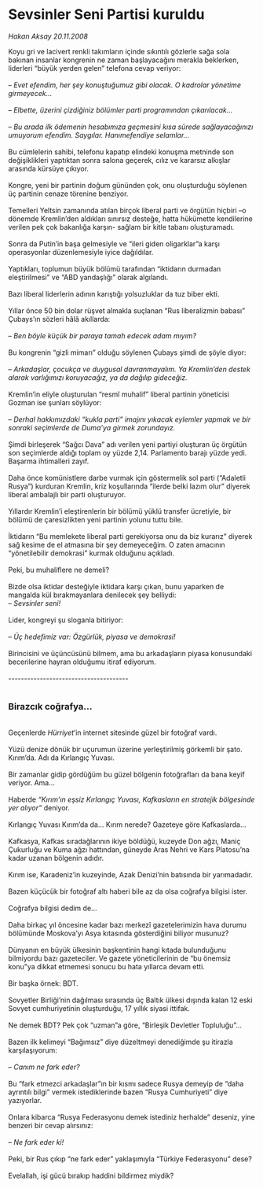 # Sevsinler Seni Partisi kuruldu

*Hakan Aksay 20.11.2008*

<div class="taraf_structure_2col_1zq">
<div class="margen_n">



 <p>Koyu gri ve lacivert renkli takımların içinde sıkıntılı gözlerle sağa sola bakınan insanlar kongrenin ne zaman başlayacağını merakla beklerken, liderleri “büyük yerden gelen” telefona cevap veriyor: <br/><br/>–<i> Evet efendim, her şey konuştuğumuz gibi olacak. O kadrolar yönetime girmeyecek... </i><br/><br/>–<i> Elbette, üzerini çizdiğiniz bölümler parti programından çıkarılacak...</i> <br/><br/>–<i> Bu arada ilk ödemenin hesabımıza geçmesini kısa sürede sağlayacağınızı umuyorum efendim. Saygılar. Hanımefendiye selamlar...</i> <br/><br/>Bu cümlelerin sahibi, telefonu kapatıp elindeki konuşma metninde son değişiklikleri yaptıktan sonra salona geçerek, cılız ve kararsız alkışlar arasında kürsüye çıkıyor. <br/><br/>Kongre, yeni bir partinin doğum gününden çok, onu oluşturduğu söylenen üç partinin cenaze törenine benziyor. <br/><br/>Temelleri Yeltsin zamanında atılan birçok liberal parti ve örgütün hiçbiri –o dönemde Kremlin’den aldıkları sınırsız desteğe, hatta hükümette kendilerine verilen pek çok bakanlığa karşın- sağlam bir kitle tabanı oluşturamadı. <br/><br/>Sonra da Putin’in başa gelmesiyle ve “ileri giden oligarklar”a karşı operasyonlar düzenlemesiyle iyice dağıldılar. <br/><br/>Yaptıkları, toplumun büyük bölümü tarafından “iktidarın durmadan eleştirilmesi” ve “ABD yandaşlığı” olarak algılandı. <br/><br/>Bazı liberal liderlerin adının karıştığı yolsuzluklar da tuz biber ekti. <br/><br/>Yıllar önce 50 bin dolar rüşvet almakla suçlanan “Rus liberalizmin babası” Çubays’ın sözleri hâlâ akıllarda: <br/><br/>–<i> Ben böyle küçük bir paraya tamah edecek adam mıyım?</i> <br/><br/>Bu kongrenin “gizli mimarı” olduğu söylenen Çubays şimdi de şöyle diyor: <br/><br/>–<i> Arkadaşlar, çocukça ve duygusal davranmayalım. Ya Kremlin’den destek alarak varlığımızı koruyacağız, ya da dağılıp gideceğiz.</i> <br/><br/>Kremlin’in eliyle oluşturulan “resmî muhalif” liberal partinin yöneticisi Gozman ise şunları söylüyor: <br/><br/>–<i> Derhal hakkımızdaki “kukla parti” imajını yıkacak eylemler yapmak ve bir sonraki seçimlerde de Duma’ya girmek zorundayız.</i> <br/><br/>Şimdi birleşerek “Sağcı Dava” adı verilen yeni partiyi oluşturan üç örgütün son seçimlerde aldığı toplam oy yüzde 2,14. Parlamento barajı yüzde yedi. Başarma ihtimalleri zayıf. <br/><br/>Daha önce komünistlere darbe vurmak için göstermelik sol parti (“Adaletli Rusya”) kurduran Kremlin, kriz koşullarında “ilerde belki lazım olur” diyerek liberal ambalajlı bir parti oluşturuyor. <br/><br/>Yıllardır Kremlin’i eleştirenlerin bir bölümü yüklü transfer ücretiyle, bir bölümü de çaresizlikten yeni partinin yolunu tuttu bile. <br/><br/>İktidarın “Bu memlekete liberal parti gerekiyorsa onu da biz kurarız” diyerek sağ kesime de el atmasına bir şey demeyeceğim. O zaten amacının “yönetilebilir demokrasi” kurmak olduğunu açıkladı. <br/><br/>Peki, bu muhaliflere ne demeli? <br/><br/>Bizde olsa iktidar desteğiyle iktidara karşı çıkan, bunu yaparken de mangalda kül bırakmayanlara denilecek şey belliydi: <br/>–<i> Sevsinler seni!</i> <br/><br/>Lider, kongreyi şu sloganla bitiriyor: <br/><br/>– <i>Üç hedefimiz var: Özgürlük, piyasa ve demokrasi!</i> <br/><br/>Birincisini ve üçüncüsünü bilmem, ama bu arkadaşların piyasa konusundaki becerilerine hayran olduğumu itiraf ediyorum. <br/><br/>-------------------------------------- <br/><br/><font size="4"><strong><br/>Birazcık coğrafya...</strong></font> <br/><br/><br/>Geçenlerde <i>Hürriyet</i>’in internet sitesinde güzel bir fotoğraf vardı. <br/><br/>Yüzü denize dönük bir uçurumun üzerine yerleştirilmiş görkemli bir şato. Kırım’da. Adı da Kırlangıç Yuvası. <br/><br/>Bir zamanlar gidip gördüğüm bu güzel bölgenin fotoğrafları da bana keyif veriyor. Ama... <br/><br/>Haberde <i>“Kırım’ın eşsiz Kırlangıç Yuvası, Kafkasların en stratejik bölgesinde yer alıyor” </i>deniyor. <br/><br/>Kırlangıç Yuvası Kırım’da da... Kırım nerede? Gazeteye göre Kafkaslarda... <br/><br/>Kafkasya, Kafkas sıradağlarının ikiye böldüğü, kuzeyde Don ağzı, Maniç Çukurluğu ve Kuma ağzı hattından, güneyde Aras Nehri ve Kars Platosu’na kadar uzanan bölgenin adıdır. <br/><br/>Kırım ise, Karadeniz’in kuzeyinde, Azak Denizi’nin batısında bir yarımadadır. <br/><br/>Bazen küçücük bir fotoğraf altı haberi bile az da olsa coğrafya bilgisi ister. <br/><br/>Coğrafya bilgisi dedim de... <br/><br/>Daha birkaç yıl öncesine kadar bazı merkezî gazetelerimizin hava durumu bölümünde Moskova’yı Asya kıtasında gösterdiğini biliyor musunuz? <br/><br/>Dünyanın en büyük ülkesinin başkentinin hangi kıtada bulunduğunu bilmiyordu bazı gazeteciler. Ve gazete yöneticilerinin de “bu önemsiz konu”ya dikkat etmemesi sonucu bu hata yıllarca devam etti. <br/><br/>Bir başka örnek: BDT. <br/><br/>Sovyetler Birliği’nin dağılması sırasında üç Baltık ülkesi dışında kalan 12 eski Sovyet cumhuriyetinin oluşturduğu, 17 yıllık siyasi ittifak. <br/><br/>Ne demek BDT? Pek çok “uzman”a göre, “Birleşik Devletler Topluluğu”... <br/><br/>Bazen ilk kelimeyi “Bağımsız” diye düzeltmeyi denediğimde şu itirazla karşılaşıyorum: <br/><br/>–<i> Canım ne fark eder?</i> <br/><br/>Bu “fark etmezci arkadaşlar”ın bir kısmı sadece Rusya demeyip de “daha ayrıntılı bilgi” vermek istediklerinde bazen “Rusya Cumhuriyeti” diye yazıyorlar. <br/><br/>Onlara kibarca “Rusya Federasyonu demek istediniz herhalde” deseniz, yine benzeri bir cevap alırsınız: <br/><br/>–<i> Ne fark eder ki!</i> <br/><br/>Peki, bir Rus çıkıp “ne fark eder” yaklaşımıyla “Türkiye Federasyonu” dese? <br/><br/>Evelallah, işi gücü bırakıp haddini bildirmez miydik?</p>

<br/>


<div id="taraf_not">
</div>

</div>


</div>
